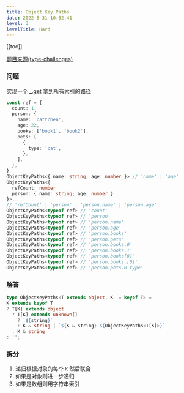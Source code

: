 ```yaml
---
title: Object Key Paths
date: 2022-5-31 10:52:41
level: 3
levelTitle: Hard
---
```


[[toc]]

[题目来源(type-challenges)](https://github.com/type-challenges/type-challenges/blob/main/questions/07258-hard-object-key-paths/README.md)

### 问题

实现一个 [_.get](https://lodash.com/docs/4.17.15#get) 拿到所有索引的路径

```typescript
const ref = {
  count: 1,
  person: {
    name: 'cattchen',
    age: 22,
    books: ['book1', 'book2'],
    pets: [
      {
        type: 'cat',
      },
    ],
  },
}
ObjectKeyPaths<{ name: string; age: number }> // 'name' | 'age'
ObjectKeyPaths<{
  refCount: number
  person: { name: string; age: number }
}>,
// 'refCount' | 'person' | 'person.name' | 'person.age'
ObjectKeyPaths<typeof ref> // 'count'
ObjectKeyPaths<typeof ref> // 'person'
ObjectKeyPaths<typeof ref> // 'person.name'
ObjectKeyPaths<typeof ref> // 'person.age'
ObjectKeyPaths<typeof ref> // 'person.books'
ObjectKeyPaths<typeof ref> // 'person.pets'
ObjectKeyPaths<typeof ref> // 'person.books.0'
ObjectKeyPaths<typeof ref> // 'person.books.1'
ObjectKeyPaths<typeof ref> // 'person.books[0]'
ObjectKeyPaths<typeof ref> // 'person.books.[0]'
ObjectKeyPaths<typeof ref> // 'person.pets.0.type'
```

### 解答

```typescript
type ObjectKeyPaths<T extends object, K  = keyof T> = 
K extends keyof T
? T[K] extends object
  ? T[K] extends unknown[]
    ? `${string}`
    : K & string | `${K & string}.${ObjectKeyPaths<T[K]>}`
  : K & string
: '';
```

### 拆分

1. 递归根据对象的每个 `K` 然后联合
2. 如果是对象则进一步递归
3. 如果是数组则用字符串索引
